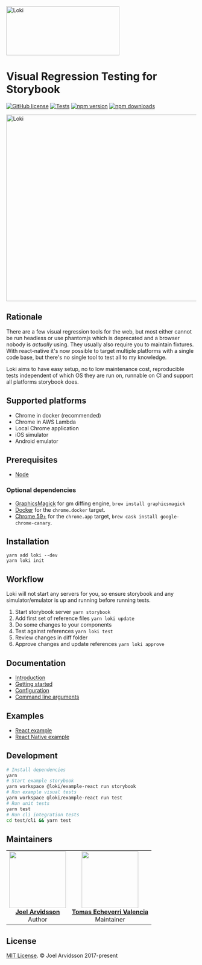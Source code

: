 <img src="https://user-images.githubusercontent.com/378279/27998811-43b9906e-6515-11e7-835a-6f596506cc46.png" width="300" height="130" alt="Loki" />

# Visual Regression Testing for Storybook

[![GitHub license](https://img.shields.io/npm/l/loki.svg)](https://github.com/oblador/loki/blob/master/LICENSE) [![Tests](https://github.com/oblador/loki/workflows/Tests/badge.svg)](https://github.com/oblador/loki/actions?query=workflow%3ATests) [![npm version](https://img.shields.io/npm/v/loki.svg)](https://npmjs.com/package/loki) [![npm downloads](https://img.shields.io/npm/dm/loki.svg)](https://npmjs.com/package/loki)

<img src="https://user-images.githubusercontent.com/378279/28074070-f0052fac-6657-11e7-8a9d-398a12d2d6a8.png" width="672" height="494" alt="Loki" />

## Rationale

There are a few visual regression tools for the web, but most either cannot be run headless or use phantomjs which is deprecated and a browser nobody is _actually_ using. They usually also require you to maintain fixtures. With react-native it's now possible to target multiple platforms with a single code base, but there's no single tool to test all to my knowledge.

Loki aims to have easy setup, no to low maintenance cost, reproducible tests independent of which OS they are run on, runnable on CI and support all platforms storybook does.

## Supported platforms

- Chrome in docker (recommended)
- Chrome in AWS Lambda
- Local Chrome application
- iOS simulator
- Android emulator

## Prerequisites

- [Node](https://nodejs.org/)

### Optional dependencies

- [GraphicsMagick](http://www.graphicsmagick.org) for gm diffing engine, `brew install graphicsmagick`
- [Docker](https://www.docker.com/community-edition#/download) for the `chrome.docker` target.
- [Chrome 59+](https://www.google.se/chrome/browser/desktop/) for the `chrome.app` target, `brew cask install google-chrome-canary`.

## Installation

```
yarn add loki --dev
yarn loki init
```

## Workflow

Loki will not start any servers for you, so ensure storybook and any simulator/emulator is up and running before running tests.

1.  Start storybook server
    `yarn storybook`
2.  Add first set of reference files
    `yarn loki update`
3.  Do some changes to your components
4.  Test against references
    `yarn loki test`
5.  Review changes in diff folder
6.  Approve changes and update references
    `yarn loki approve`

## Documentation

- [Introduction](https://loki.js.org/)
- [Getting started](https://loki.js.org/getting-started.html)
- [Configuration](https://loki.js.org/configuration.html)
- [Command line arguments](https://loki.js.org/command-line-arguments.html)

## Examples

- [React example](https://github.com/oblador/loki/tree/master/examples/react)
- [React Native example](https://github.com/oblador/loki/tree/master/examples/react-native)

## Development

```bash
# Install dependencies
yarn
# Start example storybook
yarn workspace @loki/example-react run storybook
# Run example visual tests
yarn workspace @loki/example-react run test
# Run unit tests
yarn test
# Run cli integration tests
cd test/cli && yarn test
```

## Maintainers

<table>
  <tbody>
    <tr>
      <td align="center">
        <a href="https://github.com/oblador">
          <img width="150" height="150" src="https://github.com/oblador.png?v=3&s=150">
          <br />
          <strong>Joel Arvidsson</strong>
        </a>
        <br />
        Author
      </td>
      <td align="center">
        <a href="https://github.com/techeverri">
          <img width="150" height="150" src="https://github.com/techeverri.png?v=3&s=150">
          <br />
          <strong>Tomas Echeverri Valencia</strong>
        </a>
        <br />
        Maintainer
      </td>
    </tr>
  <tbody>
</table>

## License

[MIT License](http://opensource.org/licenses/mit-license.html). © Joel Arvidsson 2017-present
